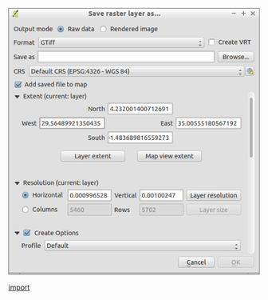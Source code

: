 ![](../images/QgsRasterLayerSaveAsDialog-standalone.png)

[import](../gui/qgis-sample-QgsRasterLayerSaveAsDialog.py)
